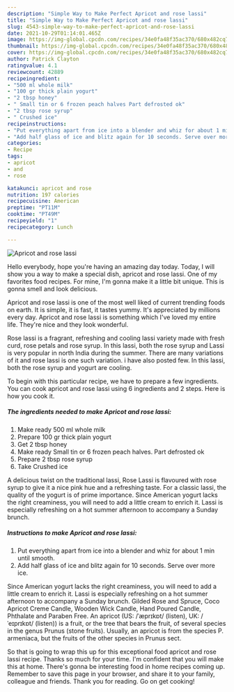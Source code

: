 ```yaml
---
description: "Simple Way to Make Perfect Apricot and rose lassi"
title: "Simple Way to Make Perfect Apricot and rose lassi"
slug: 4543-simple-way-to-make-perfect-apricot-and-rose-lassi
date: 2021-10-29T01:14:01.465Z
image: https://img-global.cpcdn.com/recipes/34e0fa48f35ac370/680x482cq70/apricot-and-rose-lassi-recipe-main-photo.jpg
thumbnail: https://img-global.cpcdn.com/recipes/34e0fa48f35ac370/680x482cq70/apricot-and-rose-lassi-recipe-main-photo.jpg
cover: https://img-global.cpcdn.com/recipes/34e0fa48f35ac370/680x482cq70/apricot-and-rose-lassi-recipe-main-photo.jpg
author: Patrick Clayton
ratingvalue: 4.1
reviewcount: 42889
recipeingredient:
- "500 ml whole milk"
- "100 gr thick plain yogurt"
- "2 tbsp honey"
- " Small tin or 6 frozen peach halves Part defrosted ok"
- "2 tbsp rose syrup"
- " Crushed ice"
recipeinstructions:
- "Put everything apart from ice into a blender and whiz for about 1 min until smooth."
- "Add half glass of ice and blitz again for 10 seconds. Serve over more ice."
categories:
- Recipe
tags:
- apricot
- and
- rose

katakunci: apricot and rose 
nutrition: 197 calories
recipecuisine: American
preptime: "PT11M"
cooktime: "PT49M"
recipeyield: "1"
recipecategory: Lunch

---
```



![Apricot and rose lassi](https://img-global.cpcdn.com/recipes/34e0fa48f35ac370/680x482cq70/apricot-and-rose-lassi-recipe-main-photo.jpg)

Hello everybody, hope you're having an amazing day today. Today, I will show you a way to make a special dish, apricot and rose lassi. One of my favorites food recipes. For mine, I'm gonna make it a little bit unique. This is gonna smell and look delicious.

Apricot and rose lassi is one of the most well liked of current trending foods on earth. It is simple, it is fast, it tastes yummy. It's appreciated by millions every day. Apricot and rose lassi is something which I've loved my entire life. They're nice and they look wonderful.

Rose lassi is a fragrant, refreshing and cooling lassi variety made with fresh curd, rose petals and rose syrup. In this lassi, both the rose syrup and Lassi is very popular in north India during the summer. There are many variations of it and rose lassi is one such variation. i have also posted few. In this lassi, both the rose syrup and yogurt are cooling.


To begin with this particular recipe, we have to prepare a few ingredients. You can cook apricot and rose lassi using 6 ingredients and 2 steps. Here is how you cook it.

<!--inarticleads1-->

##### The ingredients needed to make Apricot and rose lassi:

1. Make ready 500 ml whole milk
1. Prepare 100 gr thick plain yogurt
1. Get 2 tbsp honey
1. Make ready  Small tin or 6 frozen peach halves. Part defrosted ok
1. Prepare 2 tbsp rose syrup
1. Take  Crushed ice


A delicious twist on the traditional lassi, Rose Lassi is flavoured with rose syrup to give it a nice pink hue and a refreshing taste. For a classic lassi, the quality of the yogurt is of prime importance. Since American yogurt lacks the right creaminess, you will need to add a little cream to enrich it. Lassi is especially refreshing on a hot summer afternoon to accompany a Sunday brunch. 

<!--inarticleads2-->

##### Instructions to make Apricot and rose lassi:

1. Put everything apart from ice into a blender and whiz for about 1 min until smooth.
1. Add half glass of ice and blitz again for 10 seconds. Serve over more ice.


Since American yogurt lacks the right creaminess, you will need to add a little cream to enrich it. Lassi is especially refreshing on a hot summer afternoon to accompany a Sunday brunch. Gilded Rose and Spruce, Coco Apricot Creme Candle, Wooden Wick Candle, Hand Poured Candle, Phthalate and Paraben Free. An apricot (US: /ˈæprɪkɒt/ (listen), UK: /ˈeɪprɪkɒt/ (listen)) is a fruit, or the tree that bears the fruit, of several species in the genus Prunus (stone fruits). Usually, an apricot is from the species P. armeniaca, but the fruits of the other species in Prunus sect. 

So that is going to wrap this up for this exceptional food apricot and rose lassi recipe. Thanks so much for your time. I'm confident that you will make this at home. There's gonna be interesting food in home recipes coming up. Remember to save this page in your browser, and share it to your family, colleague and friends. Thank you for reading. Go on get cooking!
